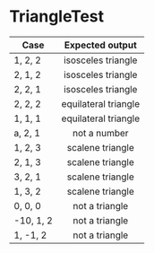 # TriangleTest


| Case          | Expected output |
| ------------- |:-------------: |  
| 1, 2, 2 | isosceles triangle |  
| 2, 1, 2 | isosceles triangle |  
| 2, 2, 1 | isosceles triangle |  
| 2, 2, 2 | equilateral triangle |
| 1, 1, 1 | equilateral triangle |
| a, 2, 1 | not a number |  
| 1, 2, 3 | scalene triangle | 
| 2, 1, 3 | scalene triangle | 
| 3, 2, 1 | scalene triangle | 
| 1, 3, 2 | scalene triangle | 
| 0, 0, 0 | not a triangle |  
| -10, 1, 2 | not a triangle |
| 1, -1, 2 | not a triangle | 

